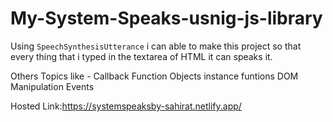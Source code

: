 # My-System-Speaks-usnig-js-library

Using `SpeechSynthesisUtterance` i can able to make this project so that every thing that i typed in the textarea of HTML it can
speaks it.

Others Topics like -
Callback Function
Objects instance
funtions
DOM Manipulation
Events 

Hosted Link:https://systemspeaksby-sahirat.netlify.app/
